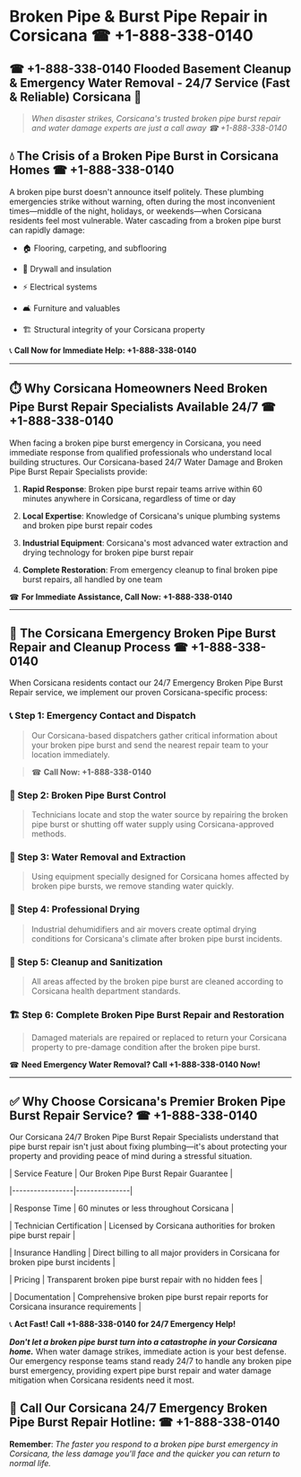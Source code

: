 # Broken Pipe & Burst Pipe Repair in Corsicana ☎ +1-888-338-0140  
## ☎ +1-888-338-0140 Flooded Basement Cleanup & Emergency Water Removal - 24/7 Service (Fast & Reliable) Corsicana 🚨  

> *When disaster strikes, Corsicana's trusted broken pipe burst repair and water damage experts are just a call away ☎ +1-888-338-0140*  

## 💧 The Crisis of a Broken Pipe Burst in Corsicana Homes ☎ +1-888-338-0140  

A broken pipe burst doesn't announce itself politely. These plumbing emergencies strike without warning, often during the most inconvenient times—middle of the night, holidays, or weekends—when Corsicana residents feel most vulnerable. Water cascading from a broken pipe burst can rapidly damage:  

* 🏠 Flooring, carpeting, and subflooring  
* 🧱 Drywall and insulation  
* ⚡ Electrical systems  
* 🛋️ Furniture and valuables  
* 🏗️ Structural integrity of your Corsicana property  

📞 **Call Now for Immediate Help: +1-888-338-0140**  

---  

## ⏱️ Why Corsicana Homeowners Need Broken Pipe Burst Repair Specialists Available 24/7 ☎ +1-888-338-0140  

When facing a broken pipe burst emergency in Corsicana, you need immediate response from qualified professionals who understand local building structures. Our Corsicana-based 24/7 Water Damage and Broken Pipe Burst Repair Specialists provide:  

1. **Rapid Response**: Broken pipe burst repair teams arrive within 60 minutes anywhere in Corsicana, regardless of time or day  
2. **Local Expertise**: Knowledge of Corsicana's unique plumbing systems and broken pipe burst repair codes  
3. **Industrial Equipment**: Corsicana's most advanced water extraction and drying technology for broken pipe burst repair  
4. **Complete Restoration**: From emergency cleanup to final broken pipe burst repairs, all handled by one team  

☎ **For Immediate Assistance, Call Now: +1-888-338-0140**  

---  

## 🔧 The Corsicana Emergency Broken Pipe Burst Repair and Cleanup Process ☎ +1-888-338-0140  

When Corsicana residents contact our 24/7 Emergency Broken Pipe Burst Repair service, we implement our proven Corsicana-specific process:  

### 📞 Step 1: Emergency Contact and Dispatch  
> Our Corsicana-based dispatchers gather critical information about your broken pipe burst and send the nearest repair team to your location immediately.  
> ☎ **Call Now: +1-888-338-0140**  

### 🚿 Step 2: Broken Pipe Burst Control  
> Technicians locate and stop the water source by repairing the broken pipe burst or shutting off water supply using Corsicana-approved methods.  

### 🌊 Step 3: Water Removal and Extraction  
> Using equipment specially designed for Corsicana homes affected by broken pipe bursts, we remove standing water quickly.  

### 💨 Step 4: Professional Drying  
> Industrial dehumidifiers and air movers create optimal drying conditions for Corsicana's climate after broken pipe burst incidents.  

### 🧼 Step 5: Cleanup and Sanitization  
> All areas affected by the broken pipe burst are cleaned according to Corsicana health department standards.  

### 🏗️ Step 6: Complete Broken Pipe Burst Repair and Restoration  
> Damaged materials are repaired or replaced to return your Corsicana property to pre-damage condition after the broken pipe burst.  

☎ **Need Emergency Water Removal? Call +1-888-338-0140 Now!**  

---  

## ✅ Why Choose Corsicana's Premier Broken Pipe Burst Repair Service? ☎ +1-888-338-0140  

Our Corsicana 24/7 Broken Pipe Burst Repair Specialists understand that pipe burst repair isn't just about fixing plumbing—it's about protecting your property and providing peace of mind during a stressful situation.  

| Service Feature | Our Broken Pipe Burst Repair Guarantee |  
|-----------------|---------------|  
| Response Time | 60 minutes or less throughout Corsicana |  
| Technician Certification | Licensed by Corsicana authorities for broken pipe burst repair |  
| Insurance Handling | Direct billing to all major providers in Corsicana for broken pipe burst incidents |  
| Pricing | Transparent broken pipe burst repair with no hidden fees |  
| Documentation | Comprehensive broken pipe burst repair reports for Corsicana insurance requirements |  

📞 **Act Fast! Call +1-888-338-0140 for 24/7 Emergency Help!**  

***Don't let a broken pipe burst turn into a catastrophe in your Corsicana home.*** When water damage strikes, immediate action is your best defense. Our emergency response teams stand ready 24/7 to handle any broken pipe burst emergency, providing expert pipe burst repair and water damage mitigation when Corsicana residents need it most.  

## 📱 Call Our Corsicana 24/7 Emergency Broken Pipe Burst Repair Hotline: ☎ +1-888-338-0140  

**Remember**: *The faster you respond to a broken pipe burst emergency in Corsicana, the less damage you'll face and the quicker you can return to normal life.*